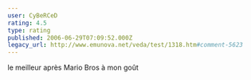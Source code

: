 ```yaml
---
user: CyBeRCeD
rating: 4.5
type: rating
published: 2006-06-29T07:09:52.000Z
legacy_url: http://www.emunova.net/veda/test/1318.htm#comment-5623
---
```

le meilleur après Mario Bros à mon goût